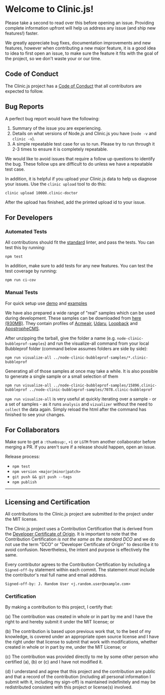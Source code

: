 # Welcome to Clinic.js!

Please take a second to read over this before opening an issue. Providing complete information upfront will help us address any issue (and ship new features!) faster.

We greatly appreciate bug fixes, documentation improvements and new features, however when contributing a new major feature, it is a good idea to idea to first open an issue, to make sure the feature it fits with the goal of the project, so we don't waste your or our time.

## Code of Conduct

The Clinic.js project has a [Code of Conduct][CoC] that all contributors are
expected to follow.

## Bug Reports

A perfect bug report would have the following:

1. Summary of the issue you are experiencing.
2. Details on what versions of Node.js and Clinic.js you have (`node -v` and `clinic -v`).
3. A simple repeatable test case for us to run. Please try to run through it 2-3 times to ensure it is completely repeatable.

We would like to avoid issues that require a follow up questions to identify the bug. These follow ups are difficult to do unless we have a repeatable test case.

In addition, it is helpful if you upload your Clinic.js data to help us diagnose your issues.
Use the `clinic upload` tool to do this:

```
clinic upload 10000.clinic-doctor
```

After the upload has finished, add the printed upload id to your issue.

## For Developers

### Automated Tests

All contributions should fit the [standard](https://github.com/standard/standard) linter, and pass the tests.
You can test this by running:

```
npm test
```

In addition, make sure to add tests for any new features.
You can test the test coverage by running:

```
npm run ci-cov
```

### Manual Tests

For quick setup use [demo](https://github.com/clinicjs/node-clinic-bubbleprof-demo) and [examples](https://github.com/clinicjs/node-clinic-bubbleprof-examples)

We have also prepared a wide range of "real" samples which can be used during development. These samples can be downloaded from [here (930MB)](https://clinic-submit.nearform.net/data/bulk?id=fac951815d06615f0ca7ac5a813204777a0a6bf748b2d659f7cb3796623bb0ca&id=e6729cb8d620dad4e4540a3c4c67e25e5a7b6294160f06d6cfd2d4e28c677c1f&id=3fac27a61b1d1f5619e2d976103ad4a9e5bd0e45a36289beed0452f4d052df20&id=0654292db03925a0e5a3fb353d0356aca91fe6ce70f17a2332edefbcc46e72f7&id=77797d77e6e79aa87296066f1a71ba88f613f27415f638bd307d7cdbb1e64fdf&id=16b85abb28cf5a486c704f65012ac8ccece66333ca51af2e12f450d472a3b666&id=0ea0e4b4a3edf675221b0cd2dfe274ae8c022a3bf2bcb33561ca255d10c1c027&id=10fa1f93ef424a9201acf368a90c46408736ef62a702412acfdbd2814838ce54&id=59e873d5673ff64ccb5400b0a5491fa54c6c138de532cbbe84ba711fae54494e&id=a5f5089b5a87e3b6c4c37f69e6a664d523acf3dd3bee275e39c9b963d74ba4e0&id=f4a1bd1972336d48e4f18ea7d313dd17d2cb12fc7229a0dddea374ffcf2f6722&id=a39d6b7f4e74b7fea4678b20499225d5b577c3e81130bedb41146cd035146206&id=d2db315afb3c7b9fffa097ab287ae64109d04f9a92bace0584e8d6ce3854828a&id=1e06931188c30c0f56063f7e6d62e900c9190aba277a6008bcf949080ef70a7f&id=07a89d14bb38f1b166b8bec797618434f81f083a93696bd69b8cb65526746ccc&id=3e0d15f1337263d48056d5908eaa7e1828060ecf002036428522cef19323322c&id=154c5986b633572969c1baa2c9ef322d1e007464390fb9ab29648f1e8bfca888&id=7a980817d360185c502b5fe7842803ece6029690987a1cf715e1a046b63f9dd0&id=c9f50c0a0bb042ed05f217b097b31e0b1a34309a925e3b2dd2871ff3a6c2dab6). They contain profiles of [Acmeair](https://github.com/acmeair/acmeair-nodejs), [Udaru](https://github.com/nearform/udaru), [Loopback](http://loopback.io/doc/en/lb3/Getting-started-with-LoopBack.html) and [ApostropheCMS](https://apostrophecms.org/docs/tutorials/getting-started/creating-your-first-project.html).

After unzipping the tarball, give the folder a name (e.g. `node-clinic-bubbleprof-samples`) and run the visualize-all command from your local Bubbleprof folder (command below assumes folders are side by side):
```
npm run visualize-all ../node-clinic-bubbleprof-samples/*.clinic-bubbleprof
```
Generating all of those samples at once may take a while. It is also possible to generate a single sample or a small selection of them
```
npm run visualize-all ../node-clinic-bubbleprof-samples/15896.clinic-bubbleprof ../node-clinic-bubbleprof-samples/7078.clinic-bubbleprof
```

`npm run visualize-all` is very useful at quickly iterating over a sample - or a set of samples - as it runs `analysis` and `vizualizer` without the need to `collect` the data again. Simply reload the html after the command has finished to see your changes.

## For Collaborators

Make sure to get a `:thumbsup:`, `+1` or `LGTM` from another collaborator before merging a PR. If you aren't sure if a release should happen, open an issue.

Release process:

- `npm test`
- `npm version <major|minor|patch>`
- `git push && git push --tags`
- `npm publish`

-----------------------------------------

## Licensing and Certification

All contributions to the Clinic.js project are submitted *to* the
project under the MIT license.

The Clinic.js project uses a Contribution Certification that is derived from
the [Developer Certificate of Origin][DCO]. It is important to note that the
Contribution Certification *is not the same as the standard DCO* and we do not
use the term "DCO" or "Developer Certificate of Origin" to describe it to avoid
confusion. Nevertheless, the intent and purpose is effectively the same.

Every contributor agrees to the Contribution Certification by including a
`Signed-off-by` statement within each commit. The statement *must* include
the contributor's real full name and email address.

```
Signed-off-by: J. Random User <j.random.user@example.com>
```

### Certification

By making a contribution to this project, I certify that:

(a) The contribution was created in whole or in part by me and I have the right
to and hereby submit it under the MIT license; or

(b) The contribution is based upon previous work that, to the best of my
knowledge, is covered under an appropriate open source license and I have the
right under that license to submit that work with modifications, whether created
in whole or in part by me, under the MIT License; or

(c) The contribution was provided directly to me by some other person who
certified (a), (b) or (c) and I have not modified it.

(d) I understand and agree that this project and the contribution are public
and that a record of the contribution (including all personal information I
submit with it, including my sign-off) is maintained indefinitely and may be
redistributed consistent with this project or license(s) involved.

[CoC]: CODE_OF_CONDUCT.md
[DCO]: https://developercertificate.org/
